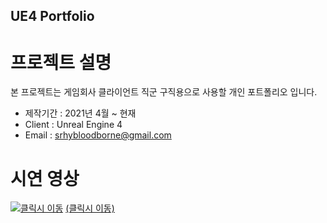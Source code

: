 ## UE4 Portfolio
# 프로젝트 설명
본 프로젝트는 게임회사 클라이언트 직군 구직용으로 사용할 개인 포트폴리오 입니다.
  - 제작기간 : 2021년 4월 ~ 현재
  - Client : Unreal Engine 4
  - Email : srhybloodborne@gmail.com

# 시연 영상
[![클릭시 이동](https://img.https://youtu.be/yQ7s03Cm2_I.jpg)](https://https://youtu.be/yQ7s03Cm2_I)
[(클릭시 이동)](https://youtu.be/yQ7s03Cm2_I)
